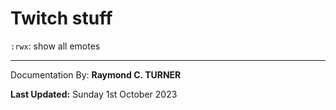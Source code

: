 # Twitch stuff
`:rwx`: show all emotes






---

Documentation By: **Raymond C. TURNER**

**Last Updated:** Sunday 1st October 2023